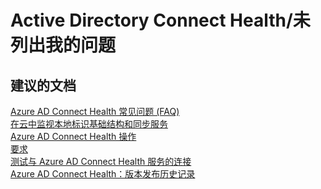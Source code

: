 <properties
    pageTitle="Active Directory Connect Health/未列出我的问题"
    description="Active Directory Connect Health/未列出我的问题"
    service="microsoft.activedirectory"
    resource="activedirectory"
    authors="aashu"
    displayOrder=""
    selfHelpType="generic"
    supportTopicIds="32406697"
    resourceTags=""
    productPesIds="14785"
    cloudEnvironments="public"
/>


# Active Directory Connect Health/未列出我的问题


## **建议的文档**
[Azure AD Connect Health 常见问题 (FAQ)](https://azure.microsoft.com/documentation/articles/active-directory-aadconnect-health-faq/)<br>
[在云中监视本地标识基础结构和同步服务](https://azure.microsoft.com/documentation/articles/active-directory-aadconnect-health/)<br>
[Azure AD Connect Health 操作](https://azure.microsoft.com/documentation/articles/active-directory-aadconnect-health-operations/)<br>
[要求](https://azure.microsoft.com/documentation/articles/active-directory-aadconnect-health-agent-install/#Requirements)<br>
[测试与 Azure AD Connect Health 服务的连接](https://azure.microsoft.com/documentation/articles/active-directory-aadconnect-health-agent-install/#test-connectivity-to-azure-ad-connect-health-service)<br>
[Azure AD Connect Health：版本发布历史记录](https://azure.microsoft.com/documentation/articles/active-directory-aadconnect-health-version-history/)



<!--HONumber=Jul16_HO4-->


